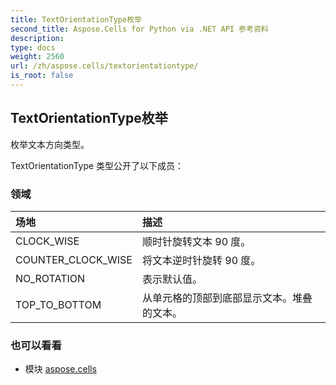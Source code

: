 ```yaml
---
title: TextOrientationType枚举
second_title: Aspose.Cells for Python via .NET API 参考资料
description:
type: docs
weight: 2560
url: /zh/aspose.cells/textorientationtype/
is_root: false
---
```

## TextOrientationType枚举
枚举文本方向类型。



TextOrientationType 类型公开了以下成员：

### 领域
|场地|描述|
| :- | :- |
| CLOCK_WISE |顺时针旋转文本 90 度。|
| COUNTER_CLOCK_WISE |将文本逆时针旋转 90 度。|
| NO_ROTATION |表示默认值。|
| TOP_TO_BOTTOM |从单元格的顶部到底部显示文本。堆叠的文本。|



### 也可以看看
* 模块 [aspose.cells](..)
